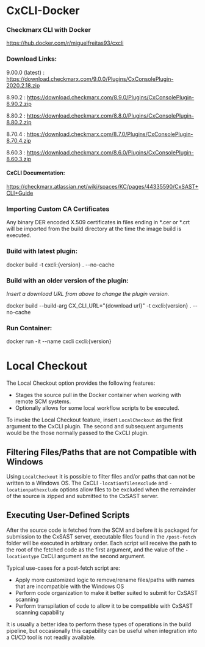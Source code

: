 # CxCLI-Docker
### Checkmarx CLI with Docker

https://hub.docker.com/r/miguelfreitas93/cxcli

### Download Links:
9.00.0 (latest) : https://download.checkmarx.com/9.0.0/Plugins/CxConsolePlugin-2020.2.18.zip

8.90.2 : https://download.checkmarx.com/8.9.0/Plugins/CxConsolePlugin-8.90.2.zip

8.80.2 : https://download.checkmarx.com/8.8.0/Plugins/CxConsolePlugin-8.80.2.zip

8.70.4 : https://download.checkmarx.com/8.7.0/Plugins/CxConsolePlugin-8.70.4.zip

8.60.3 : https://download.checkmarx.com/8.6.0/Plugins/CxConsolePlugin-8.60.3.zip

#### CxCLI Documentation: 

https://checkmarx.atlassian.net/wiki/spaces/KC/pages/44335590/CxSAST+CLI+Guide


### Importing Custom CA Certificates

Any binary DER encoded X.509 certificates in files ending in *.cer or *.crt will be imported from the build directory at the time the image build is executed.

### Build with latest plugin:

docker build -t cxcli:{version} . --no-cache

### Build with an older version of the plugin:

*Insert a download URL from above to change the plugin version.*

docker build --build-arg CX_CLI_URL="{download url}" -t cxcli:{version} . --no-cache



### Run Container:

docker run -it --name cxcli cxcli:{version}

# Local Checkout

The Local Checkout option provides the following features:

* Stages the source pull in the Docker container when working with remote SCM systems.
* Optionally allows for some local workflow scripts to be executed.

To invoke the Local Checkout feature, insert `LocalCheckout` as the first argument to the CxCLI plugin.  The second and subsequent arguments would be the those normally passed to the CxCLI plugin.

## Filtering Files/Paths that are not Compatible with Windows

Using `LocalCheckout` it is possible to filter files and/or paths that can not be written to a Windows OS.  The CxCLI `-locationfilesexclude` and `-locationpathexclude` options allow
files to be excluded when the remainder of the source is zipped and submitted to the CxSAST server.

## Executing User-Defined Scripts

After the source code is fetched from the SCM and before it is packaged for submission to the CxSAST server, executable files found in the `/post-fetch` folder will be executed in
arbitrary order.  Each script will receive the path to the root of the fetched code as the first argument, and the value of the `-locationtype` CxCLI argument as the second argument.

Typical use-cases for a post-fetch script are:

* Apply more customized logic to remove/rename files/paths with names that are incompatible with the Windows OS
* Perform code organization to make it better suited to submit for CxSAST scanning
* Perform transpilation of code to allow it to be compatible with CxSAST scanning capability

It is usually a better idea to perform these types of operations in the build pipeline, but occasionally this capability can be useful when integration into a CI/CD tool is not readily available.
